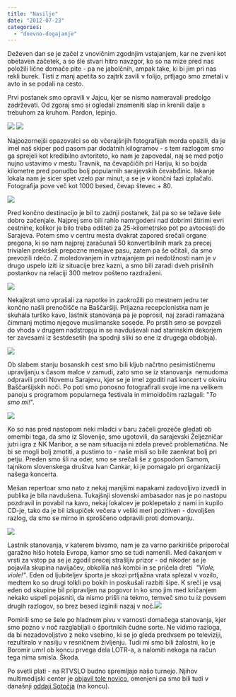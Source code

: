 ```yaml
---
title: "Nasilje"
date: "2012-07-23"
categories:
  - "dnevno-dogajanje"
---
```


Deževen dan se je začel z vnovičnim zgodnjim vstajanjem, kar ne zveni kot obetaven začetek, a so šle stvari hitro navzgor, ko so na mize pred nas položili lične domače pite - pa ne jabolčnih, ampak take, ki bi jim pri nas rekli burek. Tisti z manj apetita so zajtrk zavili v folijo, prtljago smo zmetali v avto in se podali na cesto.

Prvi postanek smo opravili v Jajcu, kjer se nismo nameravali predolgo zadrževati. Od zgoraj smo si ogledali znameniti slap in krenili dalje s trebuhom za kruhom. Pardon, lepinjo.

[![](/images/balkan/img_56921.jpg)](/images/balkan/img_56921.jpg)
[![](/images/balkan/img_56751.jpg)](/images/balkan/img_56751.jpg)

Najpozornejši opazovalci so ob včerajšnjih fotografijah morda opazili, da je imel naš skiper pod pasom par dodatnih kilogramov - s tem razlogom smo ga sprejeli kot kredibilno avtoriteto, ko nam je zapovedal, naj se med potjo nujno ustavimo v mestu Travnik, na čevapčičih pri Hariju, ki so bojda kilometre pred ponudbo bolj popularnih sarajevskih čevabđinic. Iskanje lokala nam je sicer spet vzelo par minut, a se je v končni fazi izplačalo. Fotografija pove več kot 1000 besed, čevap števec + 80.

[![](/images/balkan/img_57121.jpg)](/images/balkan/img_57121.jpg)

Pred končno destinacijo je bil to zadnji postanek, žal pa so se težave šele dobro začenjale. Najprej smo bili rahlo namrgodeni nad dobrimi štirimi evri cestnine, kolikor je bilo treba odšteti za 25-kilometrsko pot po avtocesti do Sarajeva. Potem smo v centru mesta dvakrat zapored srečali organe pregona, ki so nam najprej zaračunali 50 konvertibilnih mark za precej trivialen prekršek prepozne menjave pasu, zatem pa še očitali, da smo prevozili rdečo. Z moledovanjem in vztrajanjem pri nedolžnosti nam je v drugo uspelo iziti iz situacije brez kazni, a smo bili zaradi dveh prisilnih postankov na relaciji 300 metrov pošteno razdraženi.

[![](/images/balkan/img_57481.jpg)](/images/balkan/img_57481.jpg)

Nekajkrat smo vprašali za napotke in zaokrožili po mestnem jedru ter končno našli prenočišče na Baščaršiji. Prijazna recepcionistka nam je skuhala turško kavo, lastnik stanovanja pa je poprosil, naj zaradi ramazana čimmanj motimo njegove muslimanske sosede. Po prstih smo se povpzeli do vhoda v drugem nadstropju in se navduševali nad starinskim dekorjem ter zavesami iz šestdesetih (na spodnji sliki so ene iz drugega obdobja).

[![](/images/balkan/img_57541.jpg)](/images/balkan/img_57541.jpg)

Ob slabem stanju bosanskih cest smo bili kljub načrtno pesimističnemu upravljanju s časom malce v zamudi, zato smo se iz stanovanja  nemudoma odpravili proti Novemu Sarajevu, kjer se je imel zgoditi naš koncert v okviru Baščaršijskih noči. Po poti smo ponosno fotografirali svoje ime na velikem panoju s programom popularnega festivala in mimoidočim razlagali: "_To smo mi!_".

[![](/images/balkan/img_57621.jpg)](/images/balkan/img_57621.jpg)

Ko so nas pred nastopom neki mladci v baru začeli grozeče gledati ob omembi tega, da smo iz Slovenije, smo ugotovili, da sarajevski Željezničar jutri igra z NK Maribor, a se nam situacija ni zdela preveč problematična. Ne bi se mogli bolj zmotiti, a pustimo to - naše misli so bile zaenkrat bolj pri petju. Preden smo šli na oder, smo se srečali še z gospodom Samom, tajnikom slovenskega društva Ivan Cankar, ki je pomagalo pri organizaciji našega koncerta.

Mešan repertoar smo nato z nekaj manjšimi napakami zadovoljivo izvedli in publika je bila navdušena. Tukajšnji slovenski ambasador nas je po nastopu pozdravil in povabil na kavo, nekaj lokalcev je poklepetalo z nami in kupilo CD-je, tako da je bil izkupiček večera v veliki meri pozitiven - dovoljšen razlog, da smo se mirno in sproščeno odpravili proti domovanju.

[![](/images/balkan/img_57771.jpg)](/images/balkan/img_57771.jpg)

Lastnik stanovanja, v katerem bivamo, nam je za varno parkirišče priporočal garažno hišo hotela Evropa, kamor smo se tudi namenili. Med čakanjem v vrsti za vstop pa se je zgodil precej strašljiv prizor - od nikoder se je pojavila skupina navijačev, obkolila naš kombi in se pričela dreti  _"Viole, viole!"_. Eden od ljubiteljev športa je skozi prtljažna vrata splezal v vozilo, medtem ko so drugi tolkli po bokih in poskušali razbiti šipe. K sreči je vsaj eden od skupine bil pripravljen na pogovor in ko smo jim med kričanjem nekako uspeli pojasniti, da nismo prišli na tekmo, temveč smo tu iz povsem drugih razlogov, so brez besed izginili nazaj v noč.[![](/images/balkan/img_57651.jpg)](/images/balkan/img_57651.jpg)

Pomirili smo se šele po hladnem pivu v varnosti domačega stanovanja, kjer smo pozno v noč razglabljali o športnikih čudne sorte. Ne vidimo razloga, da bi nezadovoljstvo z neko vsebino, ki se jo gleda predvsem po televiziji, rezultiralo v nasilju v resničnem življenju. Tudi mi smo bili žalostni, ko je Boromir umrl ob koncu prvega dela LOTR-a, a nalomiti nekoga na račun tega nima smisla. Škoda.

Po svetli plati - na RTVSLO budno spremljajo našo turnejo. Njihov multimedijski center je [objavil tole novico](http://www.rtvslo.si/slovencivsosednjihdrzavah/novica/287), omenjeni pa smo bili tudi v današnji [oddaji Sotočja](http://www.rtvslo.si/modload.php?&c_mod=rtvoddajeradio&op=show&func=read&c_menu=1&c_id=52) (na koncu).

